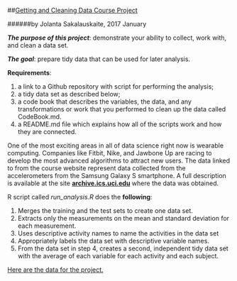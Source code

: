 ##[Getting and Cleaning Data Course Project](https://www.coursera.org/learn/data-cleaning)

######by Jolanta Sakalauskaite, 2017 January


_**The purpose of this project**_: demonstrate your ability to collect, work with, and clean a data set. 

_**The goal**_: prepare tidy data that can be used for later analysis. 
  
    
      
**Requirements**:

1. a link to a Github repository with script for performing the analysis;
2. a tidy data set as described below;
3. a code book that describes the variables, the data, and any transformations or work that you performed to clean up the data called CodeBook.md. 
4. a README.md file which explains how all of the scripts work and how they are connected.


One of the most exciting areas in all of data science right now is wearable computing. Companies like Fitbit, Nike, and Jawbone Up are racing to develop the most advanced algorithms to attract new users. The data linked to from the course website represent data collected from the accelerometers from the Samsung Galaxy S smartphone. A full description is available at the site [**archive.ics.uci.edu**](http://archive.ics.uci.edu/ml/datasets/Human+Activity+Recognition+Using+Smartphones) where the data was obtained.


R script called _run_analysis.R_  does the **following**:

1. Merges the training and the test sets to create one data set.
2. Extracts only the measurements on the mean and standard deviation for each measurement.
3. Uses descriptive activity names to name the activities in the data set
4. Appropriately labels the data set with descriptive variable names.
5. From the data set in step 4, creates a second, independent tidy data set with the average of each variable for each activity and each subject.


[Here are the data for the project.](https://d396qusza40orc.cloudfront.net/getdata%2Fprojectfiles%2FUCI%20HAR%20Dataset.zip)